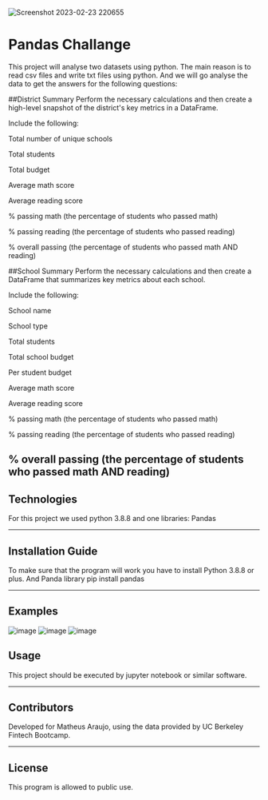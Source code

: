 ![Screenshot 2023-02-23 220655](https://user-images.githubusercontent.com/75823252/221104851-893dafbb-362c-4cca-89bb-cdfb9937f1f0.png)

# Pandas Challange

This project will analyse two datasets using python. 
The main reason is to read csv files and write txt files using python. And we will go analyse the data to get the answers for the following questions:

##District Summary
Perform the necessary calculations and then create a high-level snapshot of the district's key metrics in a DataFrame.

Include the following:

Total number of unique schools

Total students

Total budget

Average math score

Average reading score

% passing math (the percentage of students who passed math)

% passing reading (the percentage of students who passed reading)

% overall passing (the percentage of students who passed math AND reading)

##School Summary
Perform the necessary calculations and then create a DataFrame that summarizes key metrics about each school.

Include the following:

School name

School type

Total students

Total school budget

Per student budget

Average math score

Average reading score

% passing math (the percentage of students who passed math)

% passing reading (the percentage of students who passed reading)

% overall passing (the percentage of students who passed math AND reading)
---

## Technologies

For this project we used python 3.8.8 and one libraries: 
Pandas

---

## Installation Guide

To make sure that the program will work you have to install Python 3.8.8 or plus. And Panda library
 pip install pandas

---

## Examples
![image](https://user-images.githubusercontent.com/75823252/222633773-7b2da746-0131-4766-b3ed-21b3d673d360.png)
![image](https://user-images.githubusercontent.com/75823252/222633816-fbf2ad3a-3243-4a9b-9166-d9e3abb0d5d9.png)
![image](https://user-images.githubusercontent.com/75823252/222633860-0ef57ab0-553e-4c4f-946a-96252f8f1bd8.png)


## Usage

This project should be executed by jupyter notebook or similar software.

---

## Contributors

Developed for Matheus Araujo, using the data provided by UC Berkeley Fintech Bootcamp.

---

## License

This program is allowed to public use.
